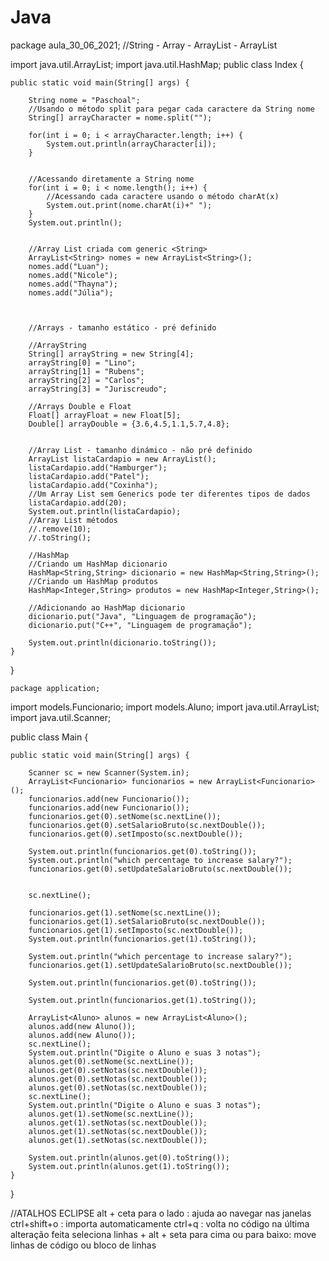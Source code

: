 # Java

package aula_30_06_2021; //String - Array - ArrayList - ArrayList<String>

import java.util.ArrayList;
import java.util.HashMap;
public class Index {

	public static void main(String[] args) {
		
		String nome = "Paschoal";
		//Usando o método split para pegar cada caractere da String nome
		String[] arrayCharacter = nome.split("");
		
		for(int i = 0; i < arrayCharacter.length; i++) {
			System.out.println(arrayCharacter[i]);
		}
		
		
		//Acessando diretamente a String nome
		for(int i = 0; i < nome.length(); i++) {
			//Acessando cada caractere usando o método charAt(x)
			System.out.print(nome.charAt(i)+" ");
		}
		System.out.println();
		
		
		//Array List criada com generic <String>
		ArrayList<String> nomes = new ArrayList<String>();
		nomes.add("Luan");
		nomes.add("Nicole");
		nomes.add("Thayna");
		nomes.add("Júlia");
		
		
		
		//Arrays - tamanho estático - pré definido
		
		//ArrayString
		String[] arrayString = new String[4];
		arrayString[0] = "Lino";
		arrayString[1] = "Rubens";
		arrayString[2] = "Carlos";
		arrayString[3] = "Juriscreudo";
		
		//Arrays Double e Float
		Float[] arrayFloat = new Float[5];
		Double[] arrayDouble = {3.6,4.5,1.1,5.7,4.8};
		
		
		//Array List - tamanho dinámico - não pré definido
		ArrayList listaCardapio = new ArrayList();
		listaCardapio.add("Hamburger");
		listaCardapio.add("Patel");
		listaCardapio.add("Coxinha");
		//Um Array List sem Generics pode ter diferentes tipos de dados
		listaCardapio.add(20);
		System.out.println(listaCardapio);
		//Array List métodos
		//.remove(10);
		//.toString();
		
		//HashMap
		//Criando um HashMap dicionario
		HashMap<String,String> dicionario = new HashMap<String,String>();
		//Criando um HashMap produtos
		HashMap<Integer,String> produtos = new HashMap<Integer,String>();
		
		//Adicionando ao HashMap dicionario
		dicionario.put("Java", "Linguagem de programação");
		dicionario.put("C++", "Linguagem de programação");
		
		System.out.println(dicionario.toString());
	}
}

	package application;
import models.Funcionario;
import models.Aluno;
import java.util.ArrayList;
import java.util.Scanner;

public class Main {
	
	public static void main(String[] args) {
		
		Scanner sc = new Scanner(System.in);
		ArrayList<Funcionario> funcionarios = new ArrayList<Funcionario>();
		funcionarios.add(new Funcionario());
		funcionarios.add(new Funcionario());
		funcionarios.get(0).setNome(sc.nextLine());
		funcionarios.get(0).setSalarioBruto(sc.nextDouble());
		funcionarios.get(0).setImposto(sc.nextDouble());
		
		System.out.println(funcionarios.get(0).toString());
		System.out.println("which percentage to increase salary?");
		funcionarios.get(0).setUpdateSalarioBruto(sc.nextDouble());
		
		
		sc.nextLine();
		
		funcionarios.get(1).setNome(sc.nextLine());
		funcionarios.get(1).setSalarioBruto(sc.nextDouble());
		funcionarios.get(1).setImposto(sc.nextDouble());
		System.out.println(funcionarios.get(1).toString());

		System.out.println("which percentage to increase salary?");
		funcionarios.get(1).setUpdateSalarioBruto(sc.nextDouble());

		System.out.println(funcionarios.get(0).toString());

		System.out.println(funcionarios.get(1).toString());
		
		ArrayList<Aluno> alunos = new ArrayList<Aluno>();
		alunos.add(new Aluno());
		alunos.add(new Aluno());
		sc.nextLine();
		System.out.println("Digite o Aluno e suas 3 notas");
		alunos.get(0).setNome(sc.nextLine());
		alunos.get(0).setNotas(sc.nextDouble());
		alunos.get(0).setNotas(sc.nextDouble());
		alunos.get(0).setNotas(sc.nextDouble());
		sc.nextLine();
		System.out.println("Digite o Aluno e suas 3 notas");
		alunos.get(1).setNome(sc.nextLine());
		alunos.get(1).setNotas(sc.nextDouble());
		alunos.get(1).setNotas(sc.nextDouble());
		alunos.get(1).setNotas(sc.nextDouble());
		
		System.out.println(alunos.get(0).toString());
		System.out.println(alunos.get(1).toString());
	}
}

	
	
//ATALHOS ECLIPSE
alt + ceta para o lado : ajuda ao navegar nas janelas
ctrl+shift+o : importa automaticamente
ctrl+q : volta no código na última alteração feita
seleciona linhas + alt + seta para cima ou para baixo: move linhas de código ou bloco de linhas
